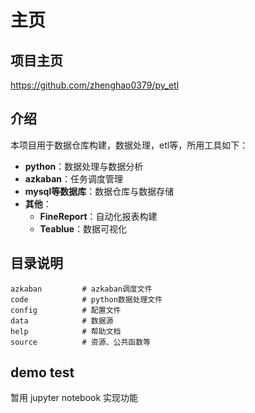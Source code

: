 # 主页

## 项目主页

<https://github.com/zhenghao0379/py_etl>

## 介绍

本项目用于数据仓库构建，数据处理，etl等，所用工具如下：

- **python**：数据处理与数据分析
- **azkaban**：任务调度管理
- **mysql等数据库**：数据仓库与数据存储
- **其他**：
    - **FineReport**：自动化报表构建
    - **Teablue**：数据可视化

## 目录说明

    azkaban         # azkaban调度文件
    code            # python数据处理文件
    config          # 配置文件
    data            # 数据源
    help            # 帮助文档
    source          # 资源、公共函数等

## demo test

暂用 jupyter notebook 实现功能
